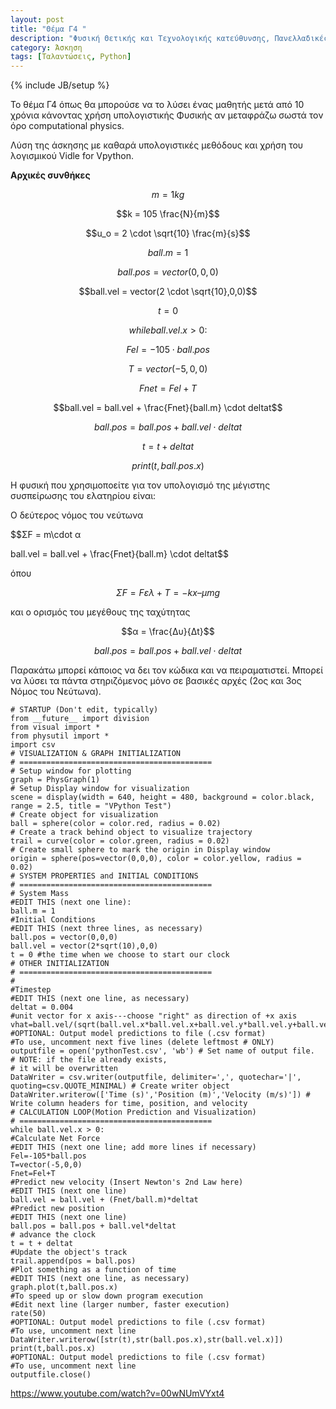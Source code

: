 ```yaml
---
layout: post
title: "Θέμα Γ4 "
description: "Φυσική Θετικής και Τεχνολογικής κατεύθυνσης, Πανελλαδικές εξετάσεις 2013"
category: Άσκηση
tags: [Ταλαντώσεις, Python]
---
```

{% include JB/setup %}


Το θέμα Γ4 όπως θα μπορούσε να το λύσει ένας μαθητής μετά από 10 χρόνια κάνοντας χρήση υπολογιστικής Φυσικής αν μεταφράζω σωστά τον όρο computational physics.

Λύση της άσκησης με καθαρά υπολογιστικές μεθόδους και χρήση του λογισμικού Vidle for Vpython.

**Αρχικές συνθήκες**

$$m = 1kg$$


$$k = 105 \frac{N}{m}$$


$$u_o = 2 \cdot \sqrt{10} \frac{m}{s}$$


$$ball.m = 1$$


$$ball.pos = vector(0,0,0)$$


$$ball.vel = vector(2 \cdot \sqrt{10},0,0)$$


$$t = 0$$


$$while ball.vel.x > 0:$$


$$Fel=-105 \cdot ball.pos$$


$$T=vector(-5,0,0)$$


$$Fnet=Fel+T$$
 	

$$ball.vel = ball.vel + \frac{Fnet}{ball.m} \cdot deltat$$
 

$$ball.pos = ball.pos + ball.vel \cdot deltat$$
 

$$t = t + deltat$$


$$print(t,ball.pos.x) $$


Η φυσική που χρησιμοποείτε για τον υπολογισμό της μέγιστης συσπείρωσης του ελατηρίου είναι:

Ο δεύτερος νόμος του νεύτωνα 

$$ΣF = m\cdot α 


ball.vel = ball.vel + \frac{Fnet}{ball.m} \cdot deltat$$


όπου


$$ΣF = Fελ + Τ = -kx – μmg$$


και ο ορισμός του μεγέθους της ταχύτητας 


$$α = \frac{Δυ}{Δt}$$


$$ball.pos = ball.pos + ball.vel \cdot deltat$$

Παρακάτω μπορεί κάποιος να δει τον κώδικα και να πειραματιστεί. Μπορεί να λύσει τα πάντα στηριζόμενος μόνο σε βασικές αρχές (2ος και 3ος Νόμος του Νεύτωνα).


	# STARTUP (Don't edit, typically) 
	from __future__ import division
	from visual import *
	from physutil import *
	import csv
	# VISUALIZATION & GRAPH INITIALIZATION
	# ===========================================
	# Setup window for plotting
	graph = PhysGraph(1)
	# Setup Display window for visualization 
	scene = display(width = 640, height = 480, background = color.black, range = 2.5, title = "VPython Test")
	# Create object for visualization
	ball = sphere(color = color.red, radius = 0.02)
	# Create a track behind object to visualize trajectory
	trail = curve(color = color.green, radius = 0.02)
	# Create small sphere to mark the origin in Display window
	origin = sphere(pos=vector(0,0,0), color = color.yellow, radius = 0.02)
	# SYSTEM PROPERTIES and INITIAL CONDITIONS 
	# ===========================================
	# System Mass
	#EDIT THIS (next one line): 
	ball.m = 1
	#Initial Conditions
	#EDIT THIS (next three lines, as necessary) 
	ball.pos = vector(0,0,0)
	ball.vel = vector(2*sqrt(10),0,0)
	t = 0 #the time when we choose to start our clock
	# OTHER INITIALIZATION 
	# ===========================================
	#
	#Timestep
	#EDIT THIS (next one line, as necessary)
	deltat = 0.004
	#unit vector for x axis---choose "right" as direction of +x axis
	vhat=ball.vel/(sqrt(ball.vel.x*ball.vel.x+ball.vel.y*ball.vel.y+ball.vel.z*ball.vel.z))
	#OPTIONAL: Output model predictions to file (.csv format)
	#To use, uncomment next five lines (delete leftmost # ONLY)
	outputfile = open('pythonTest.csv', 'wb') # Set name of output file.
	# NOTE: if the file already exists,
	# it will be overwritten 
	DataWriter = csv.writer(outputfile, delimiter=',', quotechar='|', quoting=csv.QUOTE_MINIMAL) # Create writer object
	DataWriter.writerow(['Time (s)','Position (m)','Velocity (m/s)']) # Write column headers for time, position, and velocity
	# CALCULATION LOOP(Motion Prediction and Visualization)
	# ===========================================
	while ball.vel.x > 0:
	#Calculate Net Force
	#EDIT THIS (next one line; add more lines if necessary)
	Fel=-105*ball.pos
	T=vector(-5,0,0)
	Fnet=Fel+T
	#Predict new velocity (Insert Newton's 2nd Law here)
	#EDIT THIS (next one line)
	ball.vel = ball.vel + (Fnet/ball.m)*deltat
	#Predict new position
	#EDIT THIS (next one line)
	ball.pos = ball.pos + ball.vel*deltat
	# advance the clock
	t = t + deltat
	#Update the object's track
	trail.append(pos = ball.pos)
	#Plot something as a function of time
	#EDIT THIS (next one line, as necessary)
	graph.plot(t,ball.pos.x)
	#To speed up or slow down program execution
	#Edit next line (larger number, faster execution)
	rate(50)
	#OPTIONAL: Output model predictions to file (.csv format)
	#To use, uncomment next line
	DataWriter.writerow([str(t),str(ball.pos.x),str(ball.vel.x)])
	print(t,ball.pos.x)
	#OPTIONAL: Output model predictions to file (.csv format)
	#To use, uncomment next line
	outputfile.close()

<p><a href="https://www.youtube.com/watch?v=00wNUmVYxt4">https://www.youtube.com/watch?v=00wNUmVYxt4</a></p>
